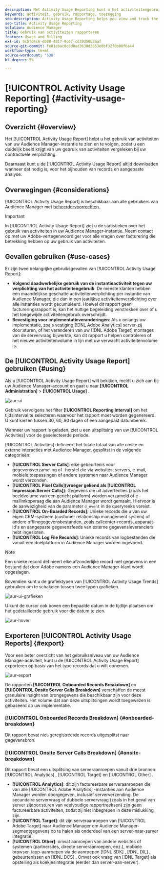 ```yaml
---
description: Met Activity Usage Reporting kunt u het activiteitengebruik voor uw Audience Manager-exemplaar bekijken en volgen, zodat u uw feitelijke gebruik kunt vergelijken met uw contractuele verplichting.
keywords: activiteit, gebruik, rapportage, toezegging
seo-description: Activity Usage Reporting helps you view and track the activity usage for your Audience Manager instance, so you can compare your actual usage to your contractual commitment.
seo-title: Activity Usage Reporting
solution: Audience Manager
title: Gebruik van activiteiten rapporteren
feature: Usage and Billing
exl-id: 0c5f04c6-d008-4817-9c67-cd39350b3aaf
source-git-commit: fe01ebac8c0d0ad3630d3853e0bf32f0b00f6a44
workflow-type: tm+mt
source-wordcount: '638'
ht-degree: 5%

---
```


# [!UICONTROL Activity Usage Reporting] {#activity-usage-reporting}

## Overzicht {#overview}

Het [!UICONTROL Activity Usage Report] helpt u het gebruik van activiteiten van uw Audience Manager-instantie te zien en te volgen, zodat u een duidelijk beeld krijgt van uw gebruik van activiteiten vergeleken bij uw contractuele verplichting.

Daarnaast kunt u de [!UICONTROL Activity Usage Report] altijd downloaden wanneer dat nodig is, voor het bijhouden van records en aangepaste analyse.

## Overwegingen {#considerations}

[!UICONTROL Activity Usage Report] is beschikbaar aan alle gebruikers van Audience Manager met [ beheerdervoorrechten ](edit-account-settings.md).

>[!IMPORTANT]
>
>In [!UICONTROL Activity Usage Report] ziet u de statistieken over het gebruik van activiteiten in uw Audience Manager-instantie. Neem contact op met uw Adobe-vertegenwoordiger voor alle vragen over facturering die betrekking hebben op uw gebruik van activiteiten.

## Gevallen gebruiken {#use-cases}

Er zijn twee belangrijke gebruiksgevallen van [!UICONTROL Activity Usage Report]:

* **Volgend daadwerkelijke gebruik van de instantieactiviteit tegen uw verplichting van het activiteitengebruik**: De meeste klanten hebben een maandelijkse geschatte activiteitenverplichting per instantie van Audience Manager, die dan in een jaarlijkse activiteitenverplichting over alle instanties wordt gecumuleerd. Hoewel dit rapport geen factureringsrapport is, kan het nuttige begeleiding verstrekken over of u het toegewijde activiteitengebruik overschrijdt.
* **Bevestiging voor implementatieveranderingen**: Als u onlangs uw implementatie, zoals vestiging [!DNL Adobe Analytics] server-zij door:sturen, of het veranderen van uw [!DNL Adobe Target] montages van de servervraag bijwerkte, kan dit rapport u helpen controleren of het nieuwe activiteitenvolume in lijn met uw verwacht activiteitenvolume is.

## De [!UICONTROL Activity Usage Report] gebruiken {#using}

Als u [!UICONTROL Activity Usage Report] wilt bekijken, meldt u zich aan bij uw Audience Manager-account en gaat u naar **[!UICONTROL Administration]** > **[!UICONTROL Usage]** .

![ aur-ui ](assets/aur-ui.png)

Gebruik vervolgens het filter **[!UICONTROL Reporting Interval]** om het tijdsinterval te selecteren waarvoor het rapport moet worden gegenereerd. U kunt kiezen tussen 30, 60, 90 dagen of een aangepast datumbereik.

Wanneer uw rapport is geladen, ziet u een uitsplitsing van uw [!UICONTROL Activities] voor de geselecteerde periode.

[!UICONTROL Activities] definieert het totale totaal van alle onsite en externe interacties met Audience Manager, gesplitst in de volgende categorieën:

* **[!UICONTROL Server Calls]**: elke gebeurtenis voor gegevensverzameling of -herstel die via websites, servers, e-mail, mobiele toepassingen of andere systemen naar Audience Manager wordt verzonden.
* **[!UICONTROL Pixel Calls](vroeger gekend als [!UICONTROL Impression Server Calls])**: Gegevens die uit advertenties (zoals het beeldvolume van een gericht platform) worden verzameld of e-mailimkopvraag die aan Audience Manager wordt gemaakt. Hiervoor is de aanwezigheid van de parameter `d_event` in de queryreeks vereist.
* **[!UICONTROL On-Boarded Records]**: Unieke records die u van uw eigen CRM-systeem (customer relationship management system) of andere offlinegegevensbestanden, zoals callcenter-records, apparaat-id&#39;s en aangepaste gegevensfeeds van externe gegevensleveranciers hebt ingesloten.
* **[!UICONTROL Log File Records]**: Unieke records van logbestanden die vanuit een doelplatform in Audience Manager worden ingevoerd.

>[!NOTE]
>
>Een unieke record definieert elke afzonderlijke record met gegevens in een bestand dat door Adobe namens een Audience Manager-klant wordt opgeslagen.

Bovendien kunt u de grafiektypen van [!UICONTROL Activity Usage Trends] gebruiken om te schakelen tussen twee typen grafieken.

![ aur-ui-grafieken ](assets/aur-ui-graphs.png)

U kunt de cursor ook boven een bepaalde datum in de tijdlijn plaatsen om het gedetailleerde gebruik voor die datum te zien.

![ aur-hover ](assets/aur-hover.png)

## Exporteren [!UICONTROL Activity Usage Reports] {#export}

Voor een beter overzicht van het gebruiksniveau van uw Audience Manager-activiteit, kunt u de [!UICONTROL Activity Usage Report] exporteren op basis van het type records dat u wilt opnemen.

![ aur-export ](assets/aur-export.png)

De rapporten **[!UICONTROL Onboarded Records Breakdown]** en **[!UICONTROL Onsite Server Calls Breakdown]** verschaffen de meest granulaire insight van brongegevens die beschikbaar zijn voor deze activiteiten. Het volume dat aan deze uitsplitsingen wordt toegewezen is gebaseerd op uw implementatie.

### [!UICONTROL Onboarded Records Breakdown] {#onboarded-breakdown}

Dit rapport bevat niet-geregistreerde records uitgesplitst naar gegevensbron.

### [!UICONTROL Onsite Server Calls Breakdown] {#onsite-breakdown}

Dit rapport bevat een uitsplitsing van serveraanroepen vanuit drie bronnen: [!UICONTROL Analytics] , [!UICONTROL Target] en [!UICONTROL Other] .

* **[!UICONTROL Analytics]**: dit zijn factureerbare serveraanroepen die van alle [!UICONTROL Adobe Analytics] -instanties aan Audience Manager worden doorgegeven, inclusief serververzending. De secundaire servervraag of dubbele servervraag (zoals in het geval van server zijdoor:sturen van veelvoudige rapportreeksen) zijn geen factureerbare activiteiten, zodat zij niet inbegrepen in deze mislukking zijn.
* **[!UICONTROL Target]**: dit zijn serveraanroepen van [!UICONTROL Adobe Target] naar Audience Manager om Audience Manager-segmentgegevens op te halen als onderdeel van een server-naar-server integratie.
* **[!UICONTROL Other]**: omvat aanroepen van andere websites of systemen (partnersites, directe serveraanroepen, enz.), mobiele browser-/app-aanroepen via de aanroepen [!DNL SDK] , [!DNL DIL] , gebeurtenissen en [!DNL DCS] . Omvat ook vraag van [!DNL Target] als opstelling als koekjesintegratie (eerder dan server-aan-server).
